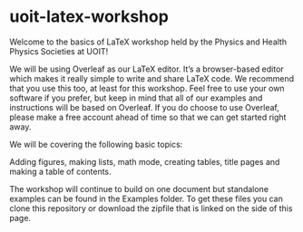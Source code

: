 # uoit-latex-workshop
Welcome to the basics of LaTeX workshop held by the Physics and Health Physics Societies at UOIT!

We will be using Overleaf as our LaTeX editor.  It’s a browser-based editor which makes it really simple to write and share LaTeX code.   We recommend that you use this too, at least for this workshop. Feel free to use your own software if you prefer, but keep in mind that all of our examples and instructions will be based on Overleaf.  If you do choose to use Overleaf, please make a free account ahead of time so that we can get started right away.

We will be covering the following basic topics:

Adding figures, making lists, math mode, creating tables, title pages and making a table of contents. 

The workshop will continue to build on one document but standalone examples can be found in the Examples folder. To get these files you can clone this repository or download the zipfile that is linked on the side of this page.



